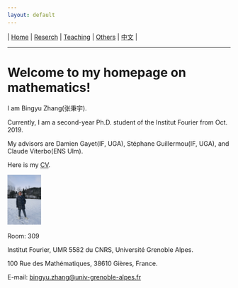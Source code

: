 ```yaml
---
layout: default
---
```




| [Home](index.md)  | [Reserch](research-en.md)    | [Teaching](teaching-en.md) | [Others](others-en.md)        | [中文](index-ch.md) |

* * *
# Welcome to my homepage on mathematics!

I am Bingyu Zhang(张秉宇).

Currently, I am a second-year Ph.D. student of the Institut Fourier from Oct. 2019.

My advisors are Damien Gayet(IF, UGA), Stéphane Guillermou(IF, UGA), and Claude Viterbo(ENS Ulm).

Here is my [CV](CV.pdf).

<img src="me.jpeg" width="15%" height="15%">

Room: 309

Institut Fourier, UMR 5582 du CNRS, Université Grenoble Alpes. 

100 Rue des Mathématiques, 38610 Gières, France.

E-mail: bingyu.zhang@univ-grenoble-alpes.fr











